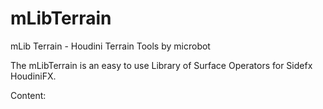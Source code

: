 # mLibTerrain
mLib Terrain - Houdini Terrain Tools by microbot

The mLibTerrain is an easy to use Library of Surface Operators for Sidefx HoudiniFX.


Content:
